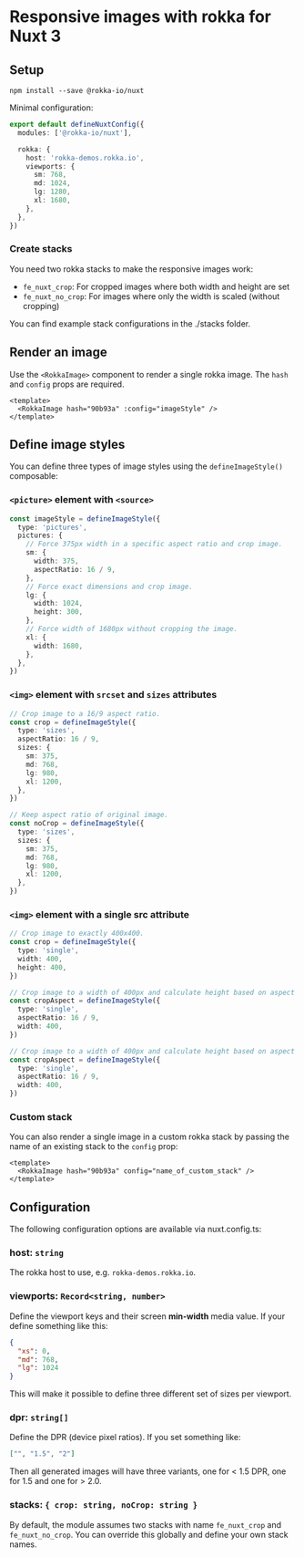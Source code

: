 # Responsive images with rokka for Nuxt 3

## Setup

```
npm install --save @rokka-io/nuxt
```

Minimal configuration:

```typescript
export default defineNuxtConfig({
  modules: ['@rokka-io/nuxt'],

  rokka: {
    host: 'rokka-demos.rokka.io',
    viewports: {
      sm: 768,
      md: 1024,
      lg: 1280,
      xl: 1680,
    },
  },
})
```

### Create stacks

You need two rokka stacks to make the responsive images work:

- `fe_nuxt_crop`: For cropped images where both width and height are set
- `fe_nuxt_no_crop`: For images where only the width is scaled (without
  cropping)

You can find example stack configurations in the ./stacks folder.

## Render an image

Use the `<RokkaImage>` component to render a single rokka image. The `hash` and
`config` props are required.

```vue
<template>
  <RokkaImage hash="90b93a" :config="imageStyle" />
</template>
```

## Define image styles

You can define three types of image styles using the `defineImageStyle()`
composable:

### `<picture>` element with `<source>`

```typescript
const imageStyle = defineImageStyle({
  type: 'pictures',
  pictures: {
    // Force 375px width in a specific aspect ratio and crop image.
    sm: {
      width: 375,
      aspectRatio: 16 / 9,
    },
    // Force exact dimensions and crop image.
    lg: {
      width: 1024,
      height: 300,
    },
    // Force width of 1680px without cropping the image.
    xl: {
      width: 1680,
    },
  },
})
```

### `<img>` element with `srcset` and `sizes` attributes

```typescript
// Crop image to a 16/9 aspect ratio.
const crop = defineImageStyle({
  type: 'sizes',
  aspectRatio: 16 / 9,
  sizes: {
    sm: 375,
    md: 768,
    lg: 980,
    xl: 1200,
  },
})

// Keep aspect ratio of original image.
const noCrop = defineImageStyle({
  type: 'sizes',
  sizes: {
    sm: 375,
    md: 768,
    lg: 980,
    xl: 1200,
  },
})
```

### `<img>` element with a single src attribute

```typescript
// Crop image to exactly 400x400.
const crop = defineImageStyle({
  type: 'single',
  width: 400,
  height: 400,
})

// Crop image to a width of 400px and calculate height based on aspect ratio
const cropAspect = defineImageStyle({
  type: 'single',
  aspectRatio: 16 / 9,
  width: 400,
})

// Crop image to a width of 400px and calculate height based on aspect ratio
const cropAspect = defineImageStyle({
  type: 'single',
  aspectRatio: 16 / 9,
  width: 400,
})
```

### Custom stack

You can also render a single image in a custom rokka stack by passing the name
of an existing stack to the `config` prop:

```vue
<template>
  <RokkaImage hash="90b93a" config="name_of_custom_stack" />
</template>
```

## Configuration

The following configuration options are available via nuxt.config.ts:

### host: `string`

The rokka host to use, e.g. `rokka-demos.rokka.io`.

### viewports: `Record<string, number>`

Define the viewport keys and their screen **min-width** media value. If your
define something like this:

```json
{
  "xs": 0,
  "md": 768,
  "lg": 1024
}
```

This will make it possible to define three different set of sizes per viewport.

### dpr: `string[]`

Define the DPR (device pixel ratios). If you set something like:

```json
["", "1.5", "2"]
```

Then all generated images will have three variants, one for < 1.5 DPR, one for
1.5 and one for > 2.0.

### stacks: `{ crop: string, noCrop: string }`

By default, the module assumes two stacks with name `fe_nuxt_crop` and
`fe_nuxt_no_crop`. You can override this globally and define your own stack
names.
